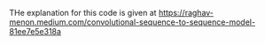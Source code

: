THe explanation for this code is given at
https://raghav-menon.medium.com/convolutional-sequence-to-sequence-model-81ee7e5e318a
